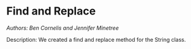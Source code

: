 Find and Replace
==============

*Authors: Ben Cornelis and Jennifer Minetree*

Description: We created a find and replace method for the String class.
